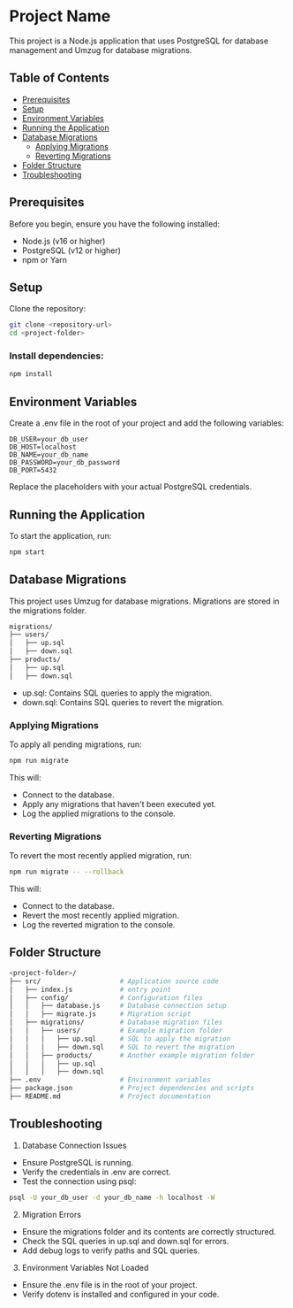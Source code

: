 # Project Name
This project is a Node.js application that uses PostgreSQL for database management and Umzug for database migrations.

## Table of Contents
- [Prerequisites](#prerequisites)
- [Setup](#setup)
- [Environment Variables](#environment-variables)
- [Running the Application](#running-the-application)
- [Database Migrations](#database-migrations)
  - [Applying Migrations](#applying-migrations)
  - [Reverting Migrations](#reverting-migrations)
- [Folder Structure](#folder-structure)
- [Troubleshooting](#troubleshooting)

## Prerequisites
Before you begin, ensure you have the following installed:

- Node.js (v16 or higher)
- PostgreSQL (v12 or higher)
- npm or Yarn

## Setup
Clone the repository:

```bash
git clone <repository-url>
cd <project-folder>
```

### Install dependencies:
```bash
npm install
```

## Environment Variables
Create a .env file in the root of your project and add the following variables:
```
DB_USER=your_db_user
DB_HOST=localhost
DB_NAME=your_db_name
DB_PASSWORD=your_db_password
DB_PORT=5432
```
Replace the placeholders with your actual PostgreSQL credentials.

## Running the Application
To start the application, run:
```bash
npm start
```

## Database Migrations
This project uses Umzug for database migrations. Migrations are stored in the migrations folder.
```bash
migrations/
├── users/
│   ├── up.sql
│   ├── down.sql
├── products/
│   ├── up.sql
│   ├── down.sql
```
- up.sql: Contains SQL queries to apply the migration.
- down.sql: Contains SQL queries to revert the migration.

### Applying Migrations
To apply all pending migrations, run:
```bash
npm run migrate
```
This will:
- Connect to the database.
- Apply any migrations that haven't been executed yet.
- Log the applied migrations to the console.

### Reverting Migrations
To revert the most recently applied migration, run:
```bash
npm run migrate -- --rollback
```
This will:
- Connect to the database.
- Revert the most recently applied migration.
- Log the reverted migration to the console.

## Folder Structure
```bash
<project-folder>/
├── src/                    # Application source code
│   ├── index.js            # entry point
│   ├── config/             # Configuration files
│   │   ├── database.js     # Database connection setup
│   │   ├── migrate.js      # Migration script
│   ├── migrations/         # Database migration files
│   │   ├── users/          # Example migration folder
│   │   │   ├── up.sql      # SQL to apply the migration
│   │   │   ├── down.sql    # SQL to revert the migration
│   │   ├── products/       # Another example migration folder
│   │   │   ├── up.sql
│   │   │   ├── down.sql
├── .env                    # Environment variables
├── package.json            # Project dependencies and scripts
├── README.md               # Project documentation


```

## Troubleshooting
1. Database Connection Issues
- Ensure PostgreSQL is running.
- Verify the credentials in .env are correct.
- Test the connection using psql:
```bash
psql -U your_db_user -d your_db_name -h localhost -W
```
2. Migration Errors
- Ensure the migrations folder and its contents are correctly structured.
- Check the SQL queries in up.sql and down.sql for errors.
- Add debug logs to verify paths and SQL queries.

3. Environment Variables Not Loaded
- Ensure the .env file is in the root of your project.
- Verify dotenv is installed and configured in your code.
